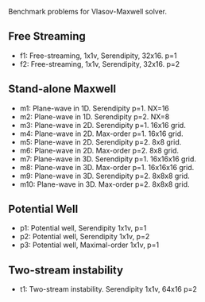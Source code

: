 Benchmark problems for Vlasov-Maxwell solver.

Free Streaming
--------------

- f1: Free-streaming, 1x1v, Serendipity, 32x16. p=1
- f2: Free-streaming, 1x1v, Serendipity, 32x16. p=2

Stand-alone Maxwell
-------------------

- m1: Plane-wave in 1D. Serendipity p=1. NX=16
- m2: Plane-wave in 1D. Serendipity p=2. NX=8
- m3: Plane-wave in 2D. Serendipity p=1. 16x16 grid.
- m4: Plane-wave in 2D. Max-order p=1. 16x16 grid.
- m5: Plane-wave in 2D. Serendipity p=2. 8x8 grid.
- m6: Plane-wave in 2D. Max-order p=2. 8x8 grid.
- m7: Plane-wave in 3D. Serendipity p=1. 16x16x16 grid.
- m8: Plane-wave in 3D. Max-order p=1. 16x16x16 grid.
- m9: Plane-wave in 3D. Serendipity p=2. 8x8x8 grid.
- m10: Plane-wave in 3D. Max-order p=2. 8x8x8 grid.

Potential Well
--------------

- p1: Potential well, Serendipity 1x1v, p=1
- p2: Potential well, Serendipity 1x1v, p=2
- p3: Potential well, Maximal-order 1x1v, p=1

Two-stream instability
----------------------

- t1: Two-stream instability. Serendipity 1x1v, 64x16 p=2